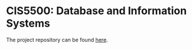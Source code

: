 # CIS5500: Database and Information Systems
The project repository can be found [here](https://github.com/NimayRKumar/cis550_project).